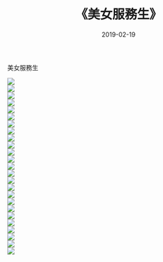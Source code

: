 ﻿---
layout: post
title:  《美女服務生》
date:   2019-02-19
img: http://pic.660000.xyz/1:down/唯美/2019/美女服務生/000.jpg
categories: [美女, 清纯, 唯美]
---

美女服務生

  ![](http://pic.660000.xyz/1:down/唯美/2019/美女服務生/001.jpg) <br> ![](http://pic.660000.xyz/1:down/唯美/2019/美女服務生/002.jpg) <br> ![](http://pic.660000.xyz/1:down/唯美/2019/美女服務生/003.jpg) <br> ![](http://pic.660000.xyz/1:down/唯美/2019/美女服務生/004.jpg) <br> ![](http://pic.660000.xyz/1:down/唯美/2019/美女服務生/005.jpg) <br> ![](http://pic.660000.xyz/1:down/唯美/2019/美女服務生/006.jpg) <br> ![](http://pic.660000.xyz/1:down/唯美/2019/美女服務生/007.jpg) <br> ![](http://pic.660000.xyz/1:down/唯美/2019/美女服務生/008.jpg) <br> ![](http://pic.660000.xyz/1:down/唯美/2019/美女服務生/009.jpg) <br> ![](http://pic.660000.xyz/1:down/唯美/2019/美女服務生/010.jpg) <br> ![](http://pic.660000.xyz/1:down/唯美/2019/美女服務生/011.jpg) <br> ![](http://pic.660000.xyz/1:down/唯美/2019/美女服務生/012.jpg) <br> ![](http://pic.660000.xyz/1:down/唯美/2019/美女服務生/013.jpg) <br> ![](http://pic.660000.xyz/1:down/唯美/2019/美女服務生/014.jpg) <br> ![](http://pic.660000.xyz/1:down/唯美/2019/美女服務生/015.jpg) <br> ![](http://pic.660000.xyz/1:down/唯美/2019/美女服務生/016.jpg) <br> ![](http://pic.660000.xyz/1:down/唯美/2019/美女服務生/017.jpg) <br> ![](http://pic.660000.xyz/1:down/唯美/2019/美女服務生/018.jpg) <br> ![](http://pic.660000.xyz/1:down/唯美/2019/美女服務生/019.jpg) <br> ![](http://pic.660000.xyz/1:down/唯美/2019/美女服務生/020.jpg) <br> ![](http://pic.660000.xyz/1:down/唯美/2019/美女服務生/021.jpg) <br> ![](http://pic.660000.xyz/1:down/唯美/2019/美女服務生/022.jpg) <br> ![](http://pic.660000.xyz/1:down/唯美/2019/美女服務生/023.jpg) <br> ![](http://pic.660000.xyz/1:down/唯美/2019/美女服務生/024.jpg) <br> ![](http://pic.660000.xyz/1:down/唯美/2019/美女服務生/025.jpg) <br>